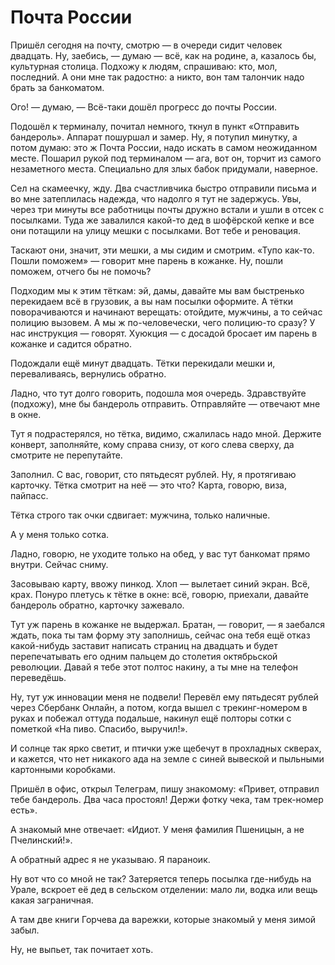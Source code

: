 # Почта России

Пришёл сегодня на почту, смотрю — в очереди сидит человек двадцать. Ну, заебись, — думаю — всё, как на родине, а, казалось бы, культурная столица. Подхожу к людям, спрашиваю: кто, мол, последний. А они мне так радостно: а никто, вон там талончик надо брать за банкоматом.

Ого! — думаю, — Всё-таки дошёл прогресс до почты России.

Подошёл к терминалу, почитал немного, ткнул в пункт «Отправить бандероль». Аппарат пошуршал и замер. Ну, я потупил минутку, а потом думаю: это ж Почта России, надо искать в самом неожиданном месте. Пошарил рукой под терминалом — ага, вот он, торчит из самого незаметного места. Специально для злых бабок придумали, наверное.

Сел на скамеечку, жду. Два счастливчика быстро отправили письма и во мне затеплилась надежда, что надолго я тут не задержусь. Увы, через три минуты все работницы почты дружно встали и ушли в отсек с посылками. Туда же завалился какой-то дед в шофёрской кепке и все они потащили на улицу мешки с посылками. Вот тебе и реновация.

Таскают они, значит, эти мешки, а мы сидим и смотрим. «Тупо как-то. Пошли поможем» — говорит мне парень в кожанке. Ну, пошли поможем, отчего бы не помочь?

Подходим мы к этим тёткам: эй, дамы, давайте мы вам быстренько перекидаем всё в грузовик, а вы нам посылки оформите. А тётки поворачиваются и начинают верещать: отойдите, мужчины, а то сейчас полицию вызовем. А мы ж по-человечески, чего полицию-то сразу? У нас инструкция — говорят. Хуюкция — с досадой бросает им парень в кожанке и садится обратно.

Подождали ещё минут двадцать. Тётки перекидали мешки и, переваливаясь, вернулись обратно.

Ладно, что тут долго говорить, подошла моя очередь. Здравствуйте (подхожу), мне бы бандероль отправить. Отправляйте — отвечают мне в окне.

Тут я подрастерялся, но тётка, видимо, сжалилась надо мной. Держите конверт, заполняйте, кому справа снизу, от кого слева сверху, да смотрите не перепутайте.

Заполнил. С вас, говорит, сто пятьдесят рублей. Ну, я протягиваю карточку. Тётка смотрит на неё — это что? Карта, говорю, виза, пайпасс. 

Тётка строго так очки сдвигает: мужчина, только наличные.

А у меня только сотка.

Ладно, говорю, не уходите только на обед, у вас тут банкомат прямо внутри. Сейчас сниму.

Засовываю карту, ввожу пинкод. Хлоп — вылетает синий экран. Всё, крах. Понуро плетусь к тётке в окне: всё, говорю, приехали, давайте бандероль обратно, карточку зажевало.

Тут уж парень в кожанке не выдержал. Братан, — говорит, — я заебался ждать, пока ты там форму эту заполнишь, сейчас она тебя ещё отказ какой-нибудь заставит написать страниц на двадцать и будет перепечатывать его одним пальцем до столетия октябрьской революции. Давай я тебе этот полтос накину, а ты мне на телефон переведёшь.

Ну, тут уж инновации меня не подвели! Перевёл ему пятьдесят рублей через Сбербанк Онлайн, а потом, когда вышел с трекинг-номером в руках и побежал оттуда подальше, накинул ещё полторы сотки с пометкой «На пиво. Спасибо, выручил!».

И солнце так ярко светит, и птички уже щебечут в прохладных скверах, и кажется, что нет никакого ада на земле с синей вывеской и пыльными картонными коробками.

Пришёл в офис, открыл Телеграм, пишу знакомому: «Привет, отправил тебе бандероль. Два часа простоял! Держи фотку чека, там трек-номер есть».

А знакомый мне отвечает: «Идиот. У меня фамилия Пшеницын, а не Пчелинский!».

А обратный адрес я не указываю. Я параноик.

Ну вот что со мной не так? Затеряется теперь посылка где-нибудь на Урале, вскроет её дед в сельском отделении: мало ли, водка или вещь какая заграничная.

А там две книги Горчева да варежки, которые знакомый у меня зимой забыл.

Ну, не выпьет, так почитает хоть.